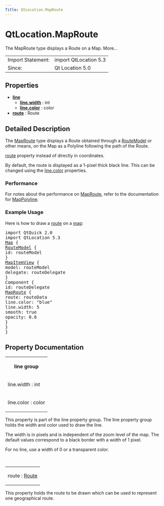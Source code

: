 ```yaml
---
Title: QtLocation.MapRoute
---
```


# QtLocation.MapRoute

<span class="subtitle"></span>
<!-- $$$MapRoute-brief -->
<p>The MapRoute type displays a Route on a Map. More...</p>
<!-- @@@MapRoute -->
<table class="alignedsummary">
<tr><td class="memItemLeft rightAlign topAlign"> Import Statement:</td><td class="memItemRight bottomAlign"> import QtLocation 5.3</td></tr><tr><td class="memItemLeft rightAlign topAlign"> Since:</td><td class="memItemRight bottomAlign">  Qt Location 5.0</td></tr></table><ul>
</ul>
<h2 id="properties">Properties</h2>
<ul>
<li class="fn"><b><b><a href="#line-prop">line</a></b></b><ul>
<li class="fn"><b><b><a href="#line.width-prop">line.width</a></b></b> : int</li>
<li class="fn"><b><b><a href="#line.color-prop">line.color</a></b></b> : color</li>
</ul>
</li>
<li class="fn"><b><b><a href="#route-prop">route</a></b></b> : Route</li>
</ul>
<!-- $$$MapRoute-description -->
<h2 id="details">Detailed Description</h2>
</p>
<p>The <a href="#">MapRoute</a> type displays a Route obtained through a <a href="QtLocation.RouteModel.md">RouteModel</a> or other means, on the Map as a Polyline following the path of the Route.</p>
<p><a href="#route-prop">route</a> property instead of directly in coordinates.</p>
<p>By default, the route is displayed as a 1-pixel thick black line. This can be changed using the <a href="#line.color-prop">line.color</a> properties.</p>
<h3 >Performance</h3>
<p>For notes about the performance on <a href="#">MapRoute</a>, refer to the documentation for <a href="QtLocation.MapPolyline.md">MapPolyline</a>.</p>
<h3 >Example Usage</h3>
<p>Here is how to draw a <a href="QtLocation.Route.md">route</a> on a <a href="QtLocation.Map.md">map</a>:</p>
<pre class="qml">import QtQuick 2.0
import QtLocation 5.3
<span class="type"><a href="QtLocation.Map.md">Map</a></span> {
<span class="type"><a href="QtLocation.RouteModel.md">RouteModel</a></span> {
<span class="name">id</span>: <span class="name">routeModel</span>
}
<span class="type"><a href="QtLocation.MapItemView.md">MapItemView</a></span> {
<span class="name">model</span>: <span class="name">routeModel</span>
<span class="name">delegate</span>: <span class="name">routeDelegate</span>
}
<span class="type">Component</span> {
<span class="name">id</span>: <span class="name">routeDelegate</span>
<span class="type"><a href="#">MapRoute</a></span> {
<span class="name">route</span>: <span class="name">routeData</span>
<span class="name">line</span>.color: <span class="string">&quot;blue&quot;</span>
<span class="name">line</span>.width: <span class="number">5</span>
<span class="name">smooth</span>: <span class="number">true</span>
<span class="name">opacity</span>: <span class="number">0.8</span>
}
}
}</pre>
<!-- @@@MapRoute -->
<h2>Property Documentation</h2>
<!-- $$$line -->
<table class="qmlname"><tr valign="top" id="line-prop"><th class="centerAlign"><p><b>line group</b></p></th></tr><tr valign="top" id="line.width-prop"><td class="tblQmlPropNode"><p><span class="name">line.width</span> : <span class="type">int</span></p></td></tr><tr valign="top" id="line.color-prop"><td class="tblQmlPropNode"><p><span class="name">line.color</span> : <span class="type">color</span></p></td></tr></table><p>This property is part of the line property group. The line property group holds the width and color used to draw the line.</p>
<p>The width is in pixels and is independent of the zoom level of the map. The default values correspond to a black border with a width of 1 pixel.</p>
<p>For no line, use a width of 0 or a transparent color.</p>
<!-- @@@line -->
<br/>
<!-- $$$route -->
<table class="qmlname"><tr valign="top" id="route-prop"><td class="tblQmlPropNode"><p><span class="name">route</span> : <span class="type"><a href="QtLocation.Route.md">Route</a></span></p></td></tr></table><p>This property holds the route to be drawn which can be used to represent one geographical route.</p>
<!-- @@@route -->
<br/>
